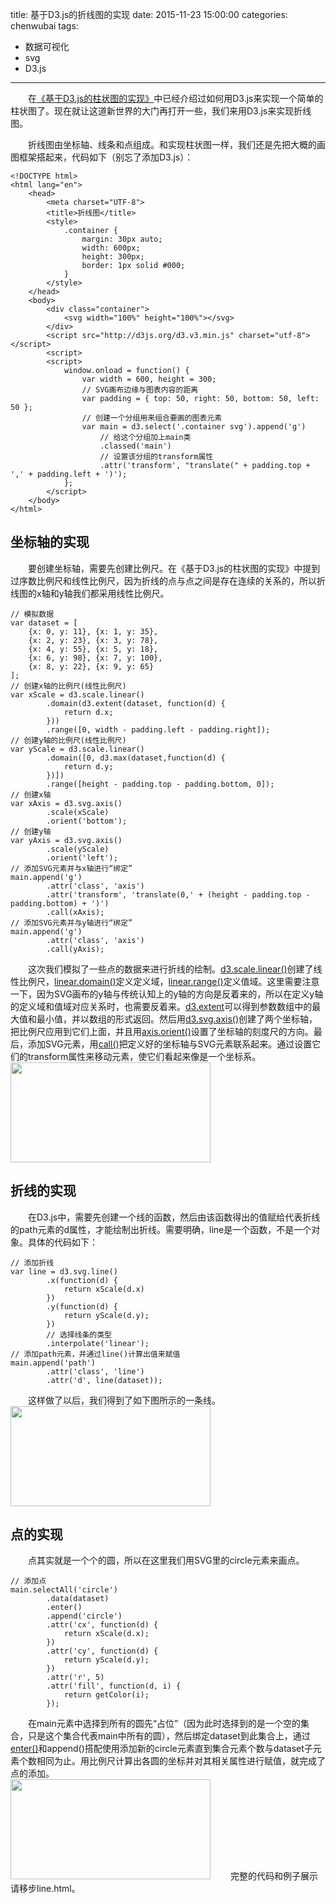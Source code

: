 title: 基于D3.js的折线图的实现
date: 2015-11-23 15:00:00
categories: chenwubai
tags:
- 数据可视化
- svg  
- D3.js
---

&emsp;&emsp;在[《基于D3.js的柱状图的实现》](http://xgfe.github.io/blog/2015/11/23/chenwubai/d3-basicCharts-bar/#more)中已经介绍过如何用D3.js来实现一个简单的柱状图了。现在就让这道新世界的大门再打开一些，我们来用D3.js来实现折线图。  
<!-- more -->        
&emsp;&emsp;折线图由坐标轴、线条和点组成。和实现柱状图一样，我们还是先把大概的画图框架搭起来，代码如下（别忘了添加D3.js）：  

	<!DOCTYPE html>
	<html lang="en">
		<head>
		    <meta charset="UTF-8">
		    <title>折线图</title>
		    <style>
		        .container {
		            margin: 30px auto;
		            width: 600px;
		            height: 300px;
		            border: 1px solid #000;
		        }
		    </style>
		</head>
		<body>
		    <div class="container">
		        <svg width="100%" height="100%"></svg>
		    </div>
		    <script src="http://d3js.org/d3.v3.min.js" charset="utf-8"></script>
		    <script>
        	<script>
	        	window.onload = function() {
	            	var width = 600, height = 300;
	            	// SVG画布边缘与图表内容的距离
	            	var padding = { top: 50, right: 50, bottom: 50, left: 50 };
	            	// 创建一个分组用来组合要画的图表元素
	            	var main = d3.select('.container svg').append('g')
        				// 给这个分组加上main类
	                    .classed('main')
                		// 设置该分组的transform属性
	                    .attr('transform', "translate(" + padding.top + ',' + padding.left + ')');
	        	};
    		</script>
		</body>
	</html>
  
## 坐标轴的实现
&emsp;&emsp;要创建坐标轴，需要先创建比例尺。在《基于D3.js的柱状图的实现》中提到过序数比例尺和线性比例尺，因为折线的点与点之间是存在连续的关系的，所以折线图的x轴和y轴我们都采用线性比例尺。   
 
	// 模拟数据
	var dataset = [
	    {x: 0, y: 11}, {x: 1, y: 35},
	    {x: 2, y: 23}, {x: 3, y: 78},
	    {x: 4, y: 55}, {x: 5, y: 18},
	    {x: 6, y: 98}, {x: 7, y: 100},
	    {x: 8, y: 22}, {x: 9, y: 65}
	];
	// 创建x轴的比例尺(线性比例尺)
	var xScale = d3.scale.linear()
	        .domain(d3.extent(dataset, function(d) {
	            return d.x;
	        }))
	        .range([0, width - padding.left - padding.right]);
	// 创建y轴的比例尺(线性比例尺)
	var yScale = d3.scale.linear()
	        .domain([0, d3.max(dataset,function(d) {
	            return d.y;
	        })])
	        .range([height - padding.top - padding.bottom, 0]);
	// 创建x轴
	var xAxis = d3.svg.axis()
	        .scale(xScale)
	        .orient('bottom');
	// 创建y轴
	var yAxis = d3.svg.axis()
	        .scale(yScale)
	        .orient('left');
	// 添加SVG元素并与x轴进行“绑定”
	main.append('g')
	        .attr('class', 'axis')
	        .attr('transform', 'translate(0,' + (height - padding.top - padding.bottom) + ')')
	        .call(xAxis);
	// 添加SVG元素并与y轴进行“绑定”
	main.append('g')
	        .attr('class', 'axis')
	        .call(yAxis);  
            
&emsp;&emsp;这次我们模拟了一些点的数据来进行折线的绘制。[d3.scale.linear()](https://github.com/mbostock/d3/wiki/Quantitative-Scales#linear)创建了线性比例尺，[linear.domain()](https://github.com/mbostock/d3/wiki/Quantitative-Scales#linear_domain)定义定义域，[linear.range()](https://github.com/mbostock/d3/wiki/Quantitative-Scales#linear_range)定义值域。这里需要注意一下，因为SVG画布的y轴与传统认知上的y轴的方向是反着来的，所以在定义y轴的定义域和值域对应关系时，也需要反着来。[d3.extent](https://github.com/mbostock/d3/wiki/Arrays#d3_extent)可以得到参数数组中的最大值和最小值，并以数组的形式返回。然后用[d3.svg.axis()](https://github.com/mbostock/d3/wiki/SVG-Axes#axis)创建了两个坐标轴，把比例尺应用到它们上面，并且用[axis.orient()](https://github.com/mbostock/d3/wiki/SVG-Axes#orient)设置了坐标轴的刻度尺的方向。最后，添加SVG元素，用[call()](https://github.com/mbostock/d3/wiki/Selections#call)把定义好的坐标轴与SVG元素联系起来。通过设置它们的transform属性来移动元素，使它们看起来像是一个坐标系。  
<img src="/blog/uploads/chenwubai/d3-basicCharts-line/axis-line.png" width="320" height="160" /> 
## 折线的实现  
&emsp;&emsp;在D3.js中，需要先创建一个线的函数，然后由该函数得出的值赋给代表折线的path元素的d属性，才能绘制出折线。需要明确，line是一个函数，不是一个对象。具体的代码如下：

	// 添加折线
	var line = d3.svg.line()
	        .x(function(d) {
	            return xScale(d.x)
	        })
	        .y(function(d) {
	            return yScale(d.y);
	        })
	        // 选择线条的类型
	        .interpolate('linear');
	// 添加path元素，并通过line()计算出值来赋值
	main.append('path')
	        .attr('class', 'line')
	        .attr('d', line(dataset));
&emsp;&emsp;这样做了以后，我们得到了如下图所示的一条线。  
<img src="/blog/uploads/chenwubai/d3-basicCharts-line/lineShape.png" width="320" height="160" />  
## 点的实现
&emsp;&emsp;点其实就是一个个的圆，所以在这里我们用SVG里的circle元素来画点。  

	// 添加点
	main.selectAll('circle')
	        .data(dataset)
	        .enter()
	        .append('circle')
	        .attr('cx', function(d) {
	            return xScale(d.x);
	        })
	        .attr('cy', function(d) {
	            return yScale(d.y);
	        })
	        .attr('r', 5)
	        .attr('fill', function(d, i) {
	            return getColor(i);
	        });
&emsp;&emsp;在main元素中选择到所有的圆先“占位”（因为此时选择到的是一个空的集合，只是这个集合代表main中所有的圆），然后绑定dataset到此集合上，通过[enter()](https://github.com/mbostock/d3/wiki/Selections#enter)和append()搭配使用添加新的circle元素直到集合元素个数与dataset子元素个数相同为止。用比例尺计算出各圆的坐标并对其相关属性进行赋值，就完成了点的添加。  
<img src="/blog/uploads/chenwubai/d3-basicCharts-line/line.png" width="320" height="160" />
&emsp;&emsp;完整的代码和例子展示请移步line.html。
